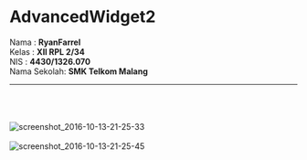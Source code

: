 # AdvancedWidget2

Nama        : <b>RyanFarrel</b><br>
Kelas       : <b>XII RPL 2/34</b><br>
NIS         : <b>4430/1326.070</b><br>
Nama Sekolah: <b>SMK Telkom Malang</b><br><hr/>
<br><br><br>
![screenshot_2016-10-13-21-25-33](https://cloud.githubusercontent.com/assets/21376805/19354139/ecf4d936-918f-11e6-9ec6-384bd49d5e6d.png)
<br><br>
![screenshot_2016-10-13-21-25-45](https://cloud.githubusercontent.com/assets/21376805/19354140/ecfa5064-918f-11e6-9244-34e4b064519f.png)
